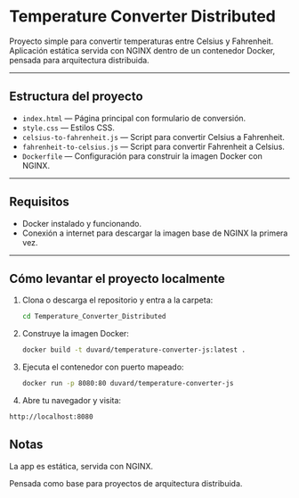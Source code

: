 # Temperature Converter Distributed

Proyecto simple para convertir temperaturas entre Celsius y Fahrenheit.  
Aplicación estática servida con NGINX dentro de un contenedor Docker, pensada para arquitectura distribuida.

---

## Estructura del proyecto

- `index.html` — Página principal con formulario de conversión.
- `style.css` — Estilos CSS.
- `celsius-to-fahrenheit.js` — Script para convertir Celsius a Fahrenheit.
- `fahrenheit-to-celsius.js` — Script para convertir Fahrenheit a Celsius.
- `Dockerfile` — Configuración para construir la imagen Docker con NGINX.

---

## Requisitos

- Docker instalado y funcionando.
- Conexión a internet para descargar la imagen base de NGINX la primera vez.

---

## Cómo levantar el proyecto localmente

1. Clona o descarga el repositorio y entra a la carpeta:

   ```bash
   cd Temperature_Converter_Distributed

2. Construye la imagen Docker:

   ```bash
   docker build -t duvard/temperature-converter-js:latest .

3. Ejecuta el contenedor con puerto mapeado:

   ```bash
   docker run -p 8080:80 duvard/temperature-converter-js

4. Abre tu navegador y visita:

  ```bash
  http://localhost:8080
  ```


## Notas
La app es estática, servida con NGINX.

Pensada como base para proyectos de arquitectura distribuida.
